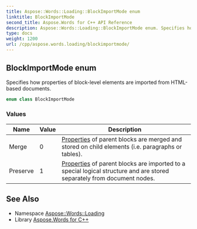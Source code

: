 ```yaml
---
title: Aspose::Words::Loading::BlockImportMode enum
linktitle: BlockImportMode
second_title: Aspose.Words for C++ API Reference
description: Aspose::Words::Loading::BlockImportMode enum. Specifies how properties of block-level elements are imported from HTML-based documents in C++.
type: docs
weight: 1200
url: /cpp/aspose.words.loading/blockimportmode/
---
```

## BlockImportMode enum


Specifies how properties of block-level elements are imported from HTML-based documents.

```cpp
enum class BlockImportMode
```

### Values

| Name | Value | Description |
| --- | --- | --- |
| Merge | 0 | [Properties](../../aspose.words.properties/) of parent blocks are merged and stored on child elements (i.e. paragraphs or tables). |
| Preserve | 1 | [Properties](../../aspose.words.properties/) of parent blocks are imported to a special logical structure and are stored separately from document nodes. |

## See Also

* Namespace [Aspose::Words::Loading](../)
* Library [Aspose.Words for C++](../../)
